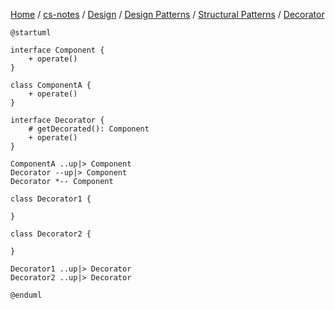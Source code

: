 [Home](https://mengxianbin.github.io) /
[cs-notes](https://mengxianbin.github.io/cs-notes/content) /
[Design](https://mengxianbin.github.io/cs-notes/content/Design) /
[Design Patterns](https://mengxianbin.github.io/cs-notes/content/Design/Design%20Patterns) /
[Structural Patterns](https://mengxianbin.github.io/cs-notes/content/Design/Design%20Patterns/Structural%20Patterns) /
[Decorator](https://mengxianbin.github.io/cs-notes/content/Design/Design%20Patterns/Structural%20Patterns/Decorator)

```puml
@startuml

interface Component {
    + operate()
}

class ComponentA {
    + operate()
}

interface Decorator {
    # getDecorated(): Component
    + operate()
}

ComponentA ..up|> Component
Decorator --up|> Component
Decorator *-- Component

class Decorator1 {

}

class Decorator2 {
    
}

Decorator1 ..up|> Decorator
Decorator2 ..up|> Decorator

@enduml
```
